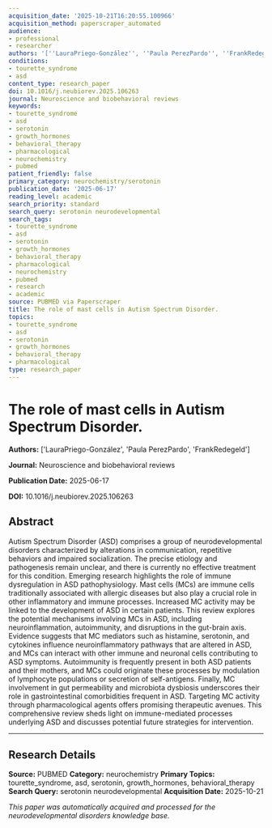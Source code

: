```yaml
---
acquisition_date: '2025-10-21T16:20:55.100966'
acquisition_method: paperscraper_automated
audience:
- professional
- researcher
authors: '[''LauraPriego-González'', ''Paula PerezPardo'', ''FrankRedegeld'']'
conditions:
- tourette_syndrome
- asd
content_type: research_paper
doi: 10.1016/j.neubiorev.2025.106263
journal: Neuroscience and biobehavioral reviews
keywords:
- tourette_syndrome
- asd
- serotonin
- growth_hormones
- behavioral_therapy
- pharmacological
- neurochemistry
- pubmed
patient_friendly: false
primary_category: neurochemistry/serotonin
publication_date: '2025-06-17'
reading_level: academic
search_priority: standard
search_query: serotonin neurodevelopmental
search_tags:
- tourette_syndrome
- asd
- serotonin
- growth_hormones
- behavioral_therapy
- pharmacological
- neurochemistry
- pubmed
- research
- academic
source: PUBMED via Paperscraper
title: The role of mast cells in Autism Spectrum Disorder.
topics:
- tourette_syndrome
- asd
- serotonin
- growth_hormones
- behavioral_therapy
- pharmacological
type: research_paper
---
```


# The role of mast cells in Autism Spectrum Disorder.

**Authors:** ['LauraPriego-González', 'Paula PerezPardo', 'FrankRedegeld']

**Journal:** Neuroscience and biobehavioral reviews

**Publication Date:** 2025-06-17

**DOI:** 10.1016/j.neubiorev.2025.106263

## Abstract

Autism Spectrum Disorder (ASD) comprises a group of neurodevelopmental disorders characterized by alterations in communication, repetitive behaviors and impaired socialization. The precise etiology and pathogenesis remain unclear, and there is currently no effective treatment for this condition. Emerging research highlights the role of immune dysregulation in ASD pathophysiology. Mast cells (MCs) are immune cells traditionally associated with allergic diseases but also play a crucial role in other inflammatory and immune processes. Increased MC activity may be linked to the development of ASD in certain patients. This review explores the potential mechanisms involving MCs in ASD, including neuroinflammation, autoimmunity, and disruptions in the gut-brain axis. Evidence suggests that MC mediators such as histamine, serotonin, and cytokines influence neuroinflammatory pathways that are altered in ASD, and MCs can interact with other immune and neuronal cells contributing to ASD symptoms. Autoimmunity is frequently present in both ASD patients and their mothers, and MCs could originate these processes by modulation of lymphocyte populations or secretion of self-antigens. Finally, MC involvement in gut permeability and microbiota dysbiosis underscores their role in gastrointestinal comorbidities frequent in ASD. Targeting MC activity through pharmacological agents offers promising therapeutic avenues. This comprehensive review sheds light on immune-mediated processes underlying ASD and discusses potential future strategies for intervention.

---

## Research Details

**Source:** PUBMED
**Category:** neurochemistry
**Primary Topics:** tourette_syndrome, asd, serotonin, growth_hormones, behavioral_therapy
**Search Query:** serotonin neurodevelopmental
**Acquisition Date:** 2025-10-21

*This paper was automatically acquired and processed for the neurodevelopmental disorders knowledge base.*
